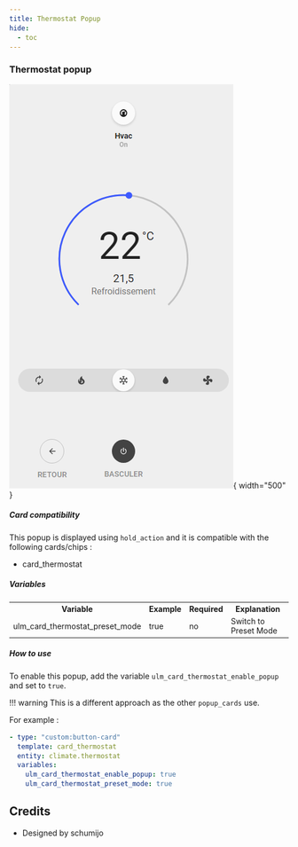 ```yaml
---
title: Thermostat Popup
hide:
  - toc
---
```

<!-- markdownlint-disable MD046 -->

### Thermostat popup

![Phone](../../assets/img/popup_thermostat_phone.png){ width="500" }

##### Card compatibility

This popup is displayed using ``hold_action`` and it is compatible with the following cards/chips :

- card_thermostat

##### Variables

<table>
  <tr>
    <th>Variable</th>
    <th>Example</th>
    <th>Required</th>
    <th>Explanation</th>
  </tr>
  <tr>
    <td>ulm_card_thermostat_preset_mode</td>
    <td>true</td>
    <td>no</td>
    <td>Switch to Preset Mode</td>
  </tr>
</table>

##### How to use

To enable this popup, add the variable ``ulm_card_thermostat_enable_popup`` and set to ``true``.

!!! warning
    This is a different approach as the other `popup_cards` use.

For example :

```yaml
- type: "custom:button-card"
  template: card_thermostat
  entity: climate.thermostat
  variables:
    ulm_card_thermostat_enable_popup: true
    ulm_card_thermostat_preset_mode: true
```

## Credits

- Designed by schumijo
